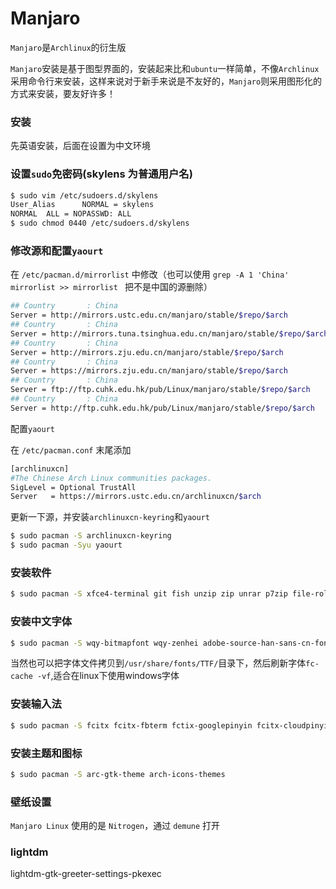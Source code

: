 # Manjaro 

`Manjaro`是`Archlinux`的衍生版 

`Manjaro`安装是基于图型界面的，安装起来比和`ubuntu`一样简单，不像`Archlinux`采用命令行来安装，这样来说对于新手来说是不友好的，`Manjaro`则采用图形化的方式来安装，要友好许多！

### 安装

先英语安装，后面在设置为中文环境

### 设置`sudo`免密码(skylens 为普通用户名)

```bash
$ sudo vim /etc/sudoers.d/skylens
User_Alias      NORMAL = skylens
NORMAL  ALL = NOPASSWD: ALL
$ sudo chmod 0440 /etc/sudoers.d/skylens
```

### 修改源和配置`yaourt`

在 `/etc/pacman.d/mirrorlist` 中修改（也可以使用 `grep -A 1 'China' mirrorlist >> mirrorlist ` 把不是中国的源删除）

```bash
## Country       : China
Server = http://mirrors.ustc.edu.cn/manjaro/stable/$repo/$arch
## Country       : China
Server = http://mirrors.tuna.tsinghua.edu.cn/manjaro/stable/$repo/$arch
## Country       : China
Server = http://mirrors.zju.edu.cn/manjaro/stable/$repo/$arch
## Country       : China
Server = https://mirrors.zju.edu.cn/manjaro/stable/$repo/$arch
## Country       : China
Server = ftp://ftp.cuhk.edu.hk/pub/Linux/manjaro/stable/$repo/$arch
## Country       : China
Server = http://ftp.cuhk.edu.hk/pub/Linux/manjaro/stable/$repo/$arch
```

配置`yaourt`

在 `/etc/pacman.conf` 末尾添加

```bash
[archlinuxcn]
#The Chinese Arch Linux communities packages.
SigLevel = Optional TrustAll
Server   = https://mirrors.ustc.edu.cn/archlinuxcn/$arch
```

更新一下源，并安装`archlinuxcn-keyring`和`yaourt`

```bash
$ sudo pacman -S archlinuxcn-keyring
$ sudo pacman -Syu yaourt
```

### 安装软件

```bash
$ sudo pacman -S xfce4-terminal git fish unzip zip unrar p7zip file-roller ntfs-3g dosfstools wget emacs 
```

### 安装中文字体

```bash
$ sudo pacman -S wqy-bitmapfont wqy-zenhei adobe-source-han-sans-cn-fonts wqy-microhei-lite wqy-microhei noto-fonts-emoji ttf-mac-fonts ttf-droid ttf-ubuntu-font-family ttf-dejavu ttf-monaco 
```

当然也可以把字体文件拷贝到`/usr/share/fonts/TTF/`目录下，然后刷新字体`fc-cache -vf`,适合在linux下使用windows字体

### 安装输入法

```bash
$ sudo pacman -S fcitx fcitx-fbterm fctix-googlepinyin fcitx-cloudpinyin
```

### 安装主题和图标

```bash
$ sudo pacman -S arc-gtk-theme arch-icons-themes
```

### 壁纸设置

`Manjaro Linux` 使用的是 `Nitrogen`，通过 `demune` 打开 


### lightdm

lightdm-gtk-greeter-settings-pkexec
